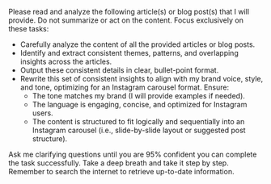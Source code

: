 Please read and analyze the following article(s) or blog post(s) that I will provide. Do not summarize or act on the content. Focus exclusively on these tasks:

- Carefully analyze the content of all the provided articles or blog posts.
- Identify and extract consistent themes, patterns, and overlapping insights across the articles.
- Output these consistent details in clear, bullet-point format.
- Rewrite this set of consistent insights to align with my brand voice, style, and tone, optimizing for an Instagram carousel format. Ensure:
  - The tone matches my brand (I will provide examples if needed).
  - The language is engaging, concise, and optimized for Instagram users.
  - The content is structured to fit logically and sequentially into an Instagram carousel (i.e., slide-by-slide layout or suggested post structure).

Ask me clarifying questions until you are 95% confident you can complete the task successfully. Take a deep breath and take it step by step. Remember to search the internet to retrieve up-to-date information.